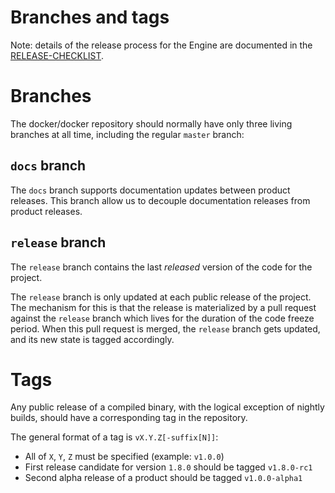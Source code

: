 Branches and tags
=================

Note: details of the release process for the Engine are documented in the
[RELEASE-CHECKLIST](https://github.com/alcideio/moby/blob/master/project/RELEASE-CHECKLIST.md).

# Branches

The docker/docker repository should normally have only three living branches at all time, including
the regular `master` branch:

## `docs` branch

The `docs` branch supports documentation updates between product releases. This branch allow us to
decouple documentation releases from product releases.

## `release` branch

The `release` branch contains the last _released_ version of the code for the project.

The `release` branch is only updated at each public release of the project. The mechanism for this
is that the release is materialized by a pull request against the `release` branch which lives for
the duration of the code freeze period. When this pull request is merged, the `release` branch gets
updated, and its new state is tagged accordingly.

# Tags

Any public release of a compiled binary, with the logical exception of nightly builds, should have
a corresponding tag in the repository.

The general format of a tag is `vX.Y.Z[-suffix[N]]`:

- All of `X`, `Y`, `Z` must be specified (example: `v1.0.0`)
- First release candidate for version `1.8.0` should be tagged `v1.8.0-rc1`
- Second alpha release of a product should be tagged `v1.0.0-alpha1`
